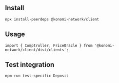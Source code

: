 ## Install

```
npx install-peerdeps @konomi-network/client
```

## Usage

```
import { Comptroller, PriceOracle } from '@konomi-network/client/dist/clients';
```

## Test integration

```
npm run test-specific Deposit
```
